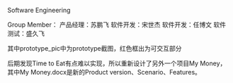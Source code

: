 Software Engineering

Group Member：
产品经理：苏鹏飞
软件开发：宋世杰
软件开发：任博文
软件测试：盛久飞


其中prototype_pic中为prototype截图，红色框出为可交互部分

后期发现Time to Eat有点难以实现，所以重新设计了另外一个项目My Money，其中My Money.docx是新的Product version、Scenario、Features。
